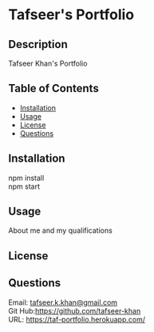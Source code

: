 # Tafseer's Portfolio
  ## Description
  Tafseer Khan's Portfolio
  ## Table of Contents
  * [Installation](#Installation)
  * [Usage](#Usage)
  * [License](#License)
  * [Questions](#Questions)
  ## Installation
  npm install
  <br>
  npm start
  ## Usage
  About me and my qualifications
  ## License

  ## Questions
  Email: tafseer.k.khan@gmail.com<br>
  Git Hub:https://github.com/tafseer-khan
  <br>
  URL: https://taf-portfolio.herokuapp.com/
 
